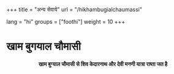 +++
title = "अन्य सेवाये"
url = "/hikhambugialchaumassi"

lang = "hi"
groups = ["foothi"]
weight = 10
+++
<h1>खाम   बुगयाल  चौमासी </h1>
</div>
<div data-role="main" class="ui-content" style="text-align:center;">
<h4>खाम बुग्याल चौमासी से शिव केदारनाथ और देवी मनणी यात्रा राष्ता जत है	</h4>
